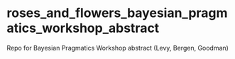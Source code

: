 roses_and_flowers_bayesian_pragmatics_workshop_abstract
=======================================================

Repo for Bayesian Pragmatics Workshop abstract (Levy, Bergen, Goodman)